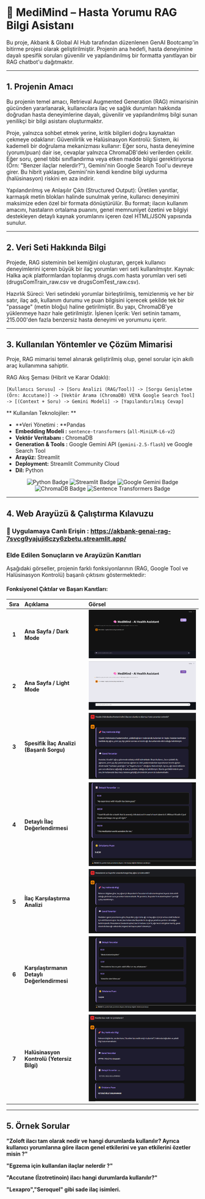 # 🧠 MediMind – Hasta Yorumu RAG Bilgi Asistanı
Bu proje, Akbank & Global AI Hub tarafından düzenlenen GenAI Bootcamp'in bitirme projesi olarak geliştirilmiştir. Projenin ana hedefi, hasta deneyimine dayalı spesifik soruları güvenilir ve yapılandırılmış bir formatta yanıtlayan bir RAG chatbot'u dağıtmaktır.

---

## 1. Projenin Amacı 
Bu projenin temel amacı, Retrieval Augmented Generation (RAG) mimarisinin gücünden yararlanarak, kullanıcılara ilaç ve sağlık durumları hakkında doğrudan hasta deneyimlerine dayalı, güvenilir ve yapılandırılmış bilgi sunan yenilikçi bir bilgi asistanı oluşturmaktır.

Proje, yalnızca sohbet etmek yerine, kritik bilgileri doğru kaynaktan çekmeye odaklanır:
Güvenilirlik ve Halüsinasyon Kontrolü: Sistem, iki kademeli bir doğrulama mekanizması kullanır:
Eğer soru, hasta deneyimine (yorum/puan) dair ise, cevaplar yalnızca ChromaDB'deki verilerden çekilir.
Eğer soru, genel tıbbi sınıflandırma veya etken madde bilgisi gerektiriyorsa (Örn: "Benzer ilaçlar nelerdir?"), Gemini'nin Google Search Tool'u devreye girer. 
Bu hibrit yaklaşım, Gemini'nin kendi kendine bilgi uydurma (halüsinasyon) riskini en aza indirir.

Yapılandırılmış ve Anlaşılır Çıktı (Structured Output): Üretilen yanıtlar, karmaşık metin blokları halinde sunulmak yerine, kullanıcı deneyimini maksimize eden özel bir formata dönüştürülür. 
Bu format; ilacın kullanım amacını, hastaların ortalama puanını, genel memnuniyet özetini ve bilgiyi destekleyen detaylı kaynak yorumlarını içeren özel HTML/JSON yapısında sunulur.

---

## 2. Veri Seti Hakkında Bilgi
Projede, RAG sisteminin bel kemiğini oluşturan, gerçek kullanıcı deneyimlerini içeren büyük bir ilaç yorumları veri seti kullanılmıştır.
Kaynak: Halka açık platformlardan toplanmış drugs.com hasta yorumları veri seti (drugsComTrain_raw.csv ve drugsComTest_raw.csv).

Hazırlık Süreci: Veri setindeki yorumlar birleştirilmiş, temizlenmiş ve her bir satır, ilaç adı, kullanım durumu ve puan bilgisini içerecek şekilde tek bir "passage" (metin bloğu) haline getirilmiştir. Bu yapı, ChromaDB'ye yüklenmeye hazır hale getirilmiştir.
İşlenen İçerik: Veri setinin tamamı, 215.000'den fazla benzersiz hasta deneyimi ve yorumunu içerir.

---

## 3. Kullanılan Yöntemler ve Çözüm Mimarisi
Proje, RAG mimarisi temel alınarak geliştirilmiş olup, genel sorular için akıllı araç kullanımına sahiptir.

RAG Akış Şeması (Hibrit ve Karar Odaklı):
```
[Kullanıcı Sorusu] -> [Soru Analizi (RAG/Tool)] -> [Sorgu Genişletme (Örn: Accutane)] -> [Vektör Arama (ChromaDB) VEYA Google Search Tool] -> [(Context + Soru) -> Gemini Modeli] -> [Yapılandırılmış Cevap]
```

** Kullanılan Teknolojiler: **

* **Veri Yönetimi : **Pandas
* **Embedding Modeli :** `sentence-transformers` (`all-MiniLM-L6-v2`)
* **Vektör Veritabanı :** ChromaDB
* **Generation & Tools :** Google Gemini API (`gemini-2.5-flash`) ve Google Search Tool
* **Arayüz:** Streamlit
* **Deployment:** Streamlit Community Cloud
* **Dil:** Python

<p align="center">
  <img src="https://img.shields.io/badge/Python-3670A0?style=for-the-badge&logo=python&logoColor=ffdd54" alt="Python Badge"/>
  <img src="https://img.shields.io/badge/Streamlit-FF4B4B?style=for-the-badge&logo=streamlit&logoColor=white" alt="Streamlit Badge"/>
  <img src="https://img.shields.io/badge/Google_Gemini-3DDC84?style=for-the-badge&logo=google&logoColor=white" alt="Google Gemini Badge"/>
  <img src="https://img.shields.io/badge/ChromaDB-005C50?style=for-the-badge&logo=firebase&logoColor=white" alt="ChromaDB Badge"/>
  <img src="https://img.shields.io/badge/Sentence_Transformers-orange?style=for-the-badge&logo=tensorflow&logoColor=white" alt="Sentence Transformers Badge"/>
</p>

---

## 4. Web Arayüzü & Çalıştırma Kılavuzu 

### 🚀 Uygulamaya Canlı Erişin : https://akbank-genai-rag-7svcg9yajuji6czy6zbetu.streamlit.app/

### Elde Edilen Sonuçların ve Arayüzün Kanıtları

Aşağıdaki görseller, projenin farklı fonksiyonlarının (RAG, Google Tool ve Halüsinasyon Kontrolü) başarılı çıktısını göstermektedir:

#### Fonksiyonel Çıktılar ve Başarı Kanıtları:

| Sıra | Açıklama | Görsel |
| :---: | :--- | :--- |
| **1** | **Ana Sayfa / Dark Mode** | ![Uygulamanın koyu tema (Dark Mode) görünümü.](images/1.png) |
| **2** | **Ana Sayfa / Light Mode** | ![Uygulamanın açık tema (Light Mode) görünümü.](images/2.png) |
| **3** | **Spesifik İlaç Analizi (Başarılı Sorgu)** | ![Bir ilaç hakkında genel bilgi ve kullanıcı yorumlarının özeti.](images/3.png) |
| **4** | **Detaylı İlaç Değerlendirmesi** | ![Aynı ilacın detaylı kullanıcı yorumlarının gösterimi ve ortalama puanın sunulması.](images/4.png) |
| **5** | **İlaç Karşılaştırma Analizi** | ![İki farklı ilacın karşılaştırılmasına dair başarılı yanıt, genel bilgi ve yorum özetleri.](images/5.png) |
| **6** | **Karşılaştırmanın Detaylı Değerlendirmesi** | ![Karşılaştırılan ilaçlarla ilgili detaylı kullanıcı yorumları ve ortalama puanın gösterimi.](images/6.png) |
| **7** | **Halüsinasyon Kontrolü (Yetersiz Bilgi)** | ![Sorgulanan ilaç hakkında yeterli bilgi bulunamadığında verilen uyarı (Halüsinasyon Kontrolü/Bilgi Yetmezliği).](images/7.png) |

---

## 5. Örnek Sorular
**"Zoloft ilacı tam olarak nedir ve hangi durumlarda kullanılır? Ayrıca kullanıcı yorumlarına göre ilacın genel etkilerini ve yan etkilerini özetler misin ?"**

**"Egzema için kullanılan ilaçlar nelerdir ?"**

**"Accutane (İzotretinoin) ilacı hangi durumlarda kullanılır?"**

**"Lexapro","Seroquel" gibi sade ilaç isimleri.**
